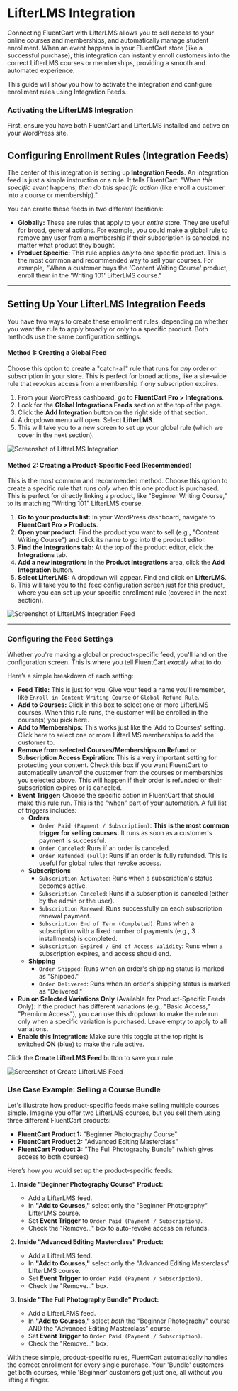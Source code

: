 # LifterLMS Integration

Connecting FluentCart with LifterLMS allows you to sell access to your online courses and memberships, and automatically manage student enrollment. When an event happens in your FluentCart store (like a successful purchase), this integration can instantly enroll customers into the correct LifterLMS courses or memberships, providing a smooth and automated experience.

This guide will show you how to activate the integration and configure enrollment rules using Integration Feeds.

### Activating the LifterLMS Integration

First, ensure you have both FluentCart and LifterLMS installed and active on your WordPress site.

## Configuring Enrollment Rules (Integration Feeds)

The center of this integration is setting up **Integration Feeds**. An integration feed is just a simple instruction or a rule. It tells FluentCart: "When *this specific event* happens, *then do this specific action* (like enroll a customer into a course or membership)."

You can create these feeds in two different locations:

* **Globally:** These are rules that apply to your *entire* store. They are useful for broad, general actions. For example, you could make a global rule to remove any user from a membership if their subscription is canceled, no matter what product they bought.
* **Product Specific:** This rule applies *only* to one specific product. This is the most common and recommended way to sell your courses. For example, "When a customer buys the 'Content Writing Course' product, enroll them in the 'Writing 101' LifterLMS course."

---

## Setting Up Your LifterLMS Integration Feeds

You have two ways to create these enrollment rules, depending on whether you want the rule to apply broadly or only to a specific product. Both methods use the same configuration settings.

#### Method 1: Creating a Global Feed

Choose this option to create a "catch-all" rule that runs for *any* order or subscription in your store. This is perfect for broad actions, like a site-wide rule that revokes access from a membership if *any* subscription expires.

1.  From your WordPress dashboard, go to **FluentCart Pro > Integrations**.
2.  Look for the **Global Integrations Feeds** section at the top of the page.
3.  Click the **Add Integration** button on the right side of that section.
4.  A dropdown menu will open. Select **LifterLMS**.
5.  This will take you to a new screen to set up your global rule (which we cover in the next section).

![Screenshot of LifterLMS Integration](/images/integrations/lifterlms-integration/enabling-liftelms.webp)

#### Method 2: Creating a Product-Specific Feed (Recommended)

This is the most common and recommended method. Choose this option to create a specific rule that runs *only* when this one product is purchased. This is perfect for directly linking a product, like "Beginner Writing Course," to its matching "Writing 101" LifterLMS course.

1.  **Go to your products list:** In your WordPress dashboard, navigate to **FluentCart Pro > Products**.
2.  **Open your product:** Find the product you want to sell (e.g., "Content Writing Course") and click its name to go into the product editor.
3.  **Find the Integrations tab:** At the top of the product editor, click the **Integrations** tab.
4.  **Add a new integration:** In the **Product Integrations** area, click the **Add Integration** button.
5.  **Select LifterLMS:** A dropdown will appear. Find and click on **LifterLMS**.
6.  This will take you to the feed configuration screen just for this product, where you can set up your specific enrollment rule (covered in the next section).

![Screenshot of LifterLMS Integration Feed](/images/integrations/lifterlms-integration/lifterlms-integration-feed.webp)

---

### Configuring the Feed Settings

Whether you're making a global or product-specific feed, you'll land on the configuration screen. This is where you tell FluentCart *exactly* what to do.

Here’s a simple breakdown of each setting:

* **Feed Title:** This is just for you. Give your feed a name you'll remember, like `Enroll in Content Writing Course` or `Global Refund Rule`.
* **Add to Courses:** Click in this box to select one or more LifterLMS courses. When this rule runs, the customer will be enrolled in the course(s) you pick here.
* **Add to Memberships:** This works just like the 'Add to Courses' setting. Click here to select one or more LifterLMS memberships to add the customer to.
* **Remove from selected Courses/Memberships on Refund or Subscription Access Expiration:** This is a very important setting for protecting your content. Check this box if you want FluentCart to automatically *unenroll* the customer from the courses or memberships you selected above. This will happen if their order is refunded or their subscription expires or is canceled.
* **Event Trigger:** Choose the specific action in FluentCart that should make this rule run. This is the "when" part of your automation. A full list of triggers includes:
    * **Orders**
        * `Order Paid (Payment / Subscription)`: **This is the most common trigger for selling courses.** It runs as soon as a customer's payment is successful.
        * `Order Canceled`: Runs if an order is canceled.
        * `Order Refunded (Full)`: Runs if an order is fully refunded. This is useful for global rules that revoke access.
    * **Subscriptions**
        * `Subscription Activated`: Runs when a subscription's status becomes active.
        * `Subscription Canceled`: Runs if a subscription is canceled (either by the admin or the user).
        * `Subscription Renewed`: Runs successfully on each subscription renewal payment.
        * `Subscription End of Term (Completed)`: Runs when a subscription with a fixed number of payments (e.g., 3 installments) is completed.
        * `Subscription Expired / End of Access Validity`: Runs when a subscription expires, and access should end.
    * **Shipping**
        * `Order Shipped`: Runs when an order's shipping status is marked as "Shipped."
        * `Order Delivered`: Runs when an order's shipping status is marked as "Delivered."
* **Run on Selected Variations Only** (Available for Product-Specific Feeds Only): If the product has different variations (e.g., "Basic Access," "Premium Access"), you can use this dropdown to make the rule run only when a specific variation is purchased. Leave empty to apply to all variations.
* **Enable this Integration:** Make sure this toggle at the top right is switched **ON** (blue) to make the rule active.

Click the **Create LifterLMS Feed** button to save your rule.

![Screenshot of Create LifterLMS Feed](/images/integrations/lifterlms-integration/specific-product-integration.webp)

### Use Case Example: Selling a Course Bundle

Let's illustrate how product-specific feeds make selling multiple courses simple. Imagine you offer two LifterLMS courses, but you sell them using three different FluentCart products:

* **FluentCart Product 1:** "Beginner Photography Course"
* **FluentCart Product 2:** "Advanced Editing Masterclass"
* **FluentCart Product 3:** "The Full Photography Bundle" (which gives access to both courses)

Here’s how you would set up the product-specific feeds:

1.  **Inside "Beginner Photography Course" Product:**
    * Add a LifterLMS feed.
    * In **"Add to Courses,"** select only the "Beginner Photography" LifterLMS course.
    * Set **Event Trigger** to `Order Paid (Payment / Subscription)`.
    * Check the "Remove..." box to auto-revoke access on refunds.

2.  **Inside "Advanced Editing Masterclass" Product:**
    * Add a LifterLMS feed.
    * In **"Add to Courses,"** select only the "Advanced Editing Masterclass" LifterLMS course.
    * Set **Event Trigger** to `Order Paid (Payment / Subscription)`.
    * Check the "Remove..." box.

3.  **Inside "The Full Photography Bundle" Product:**
    * Add a LifterLFMS feed.
    * In **"Add to Courses,"** select *both* the "Beginner Photography" course AND the "Advanced Editing Masterclass" course.
    * Set **Event Trigger** to `Order Paid (Payment / Subscription)`.
    * Check the "Remove..." box.

With these simple, product-specific rules, FluentCart automatically handles the correct enrollment for every single purchase. Your 'Bundle' customers get both courses, while 'Beginner' customers get just one, all without you lifting a finger.